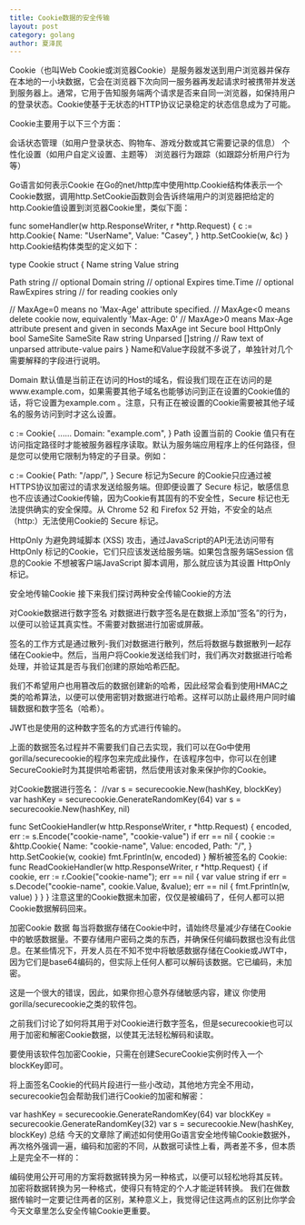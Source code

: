```yaml
---
title: Cookie数据的安全传输
layout: post
category: golang
author: 夏泽民
---
```

Cookie（也叫Web Cookie或浏览器Cookie）是服务器发送到用户浏览器并保存在本地的一小块数据，它会在浏览器下次向同一服务器再发起请求时被携带并发送到服务器上。通常，它用于告知服务端两个请求是否来自同一浏览器，如保持用户的登录状态。Cookie使基于无状态的HTTP协议记录稳定的状态信息成为了可能。

Cookie主要用于以下三个方面：

会话状态管理（如用户登录状态、购物车、游戏分数或其它需要记录的信息）
个性化设置（如用户自定义设置、主题等）
浏览器行为跟踪（如跟踪分析用户行为等）
<!-- more -->
Go语言如何表示Cookie
在Go的net/http库中使用http.Cookie结构体表示一个Cookie数据，调用http.SetCookie函数则会告诉终端用户的浏览器把给定的http.Cookie值设置到浏览器Cookie里，类似下面：

func someHandler(w http.ResponseWriter, r *http.Request) {
  c := http.Cookie{
    Name: "UserName",
    Value: "Casey",
  }
  http.SetCookie(w, &c)
}
http.Cookie结构体类型的定义如下：

type Cookie struct {
   Name  string
   Value string

   Path       string    // optional
   Domain     string    // optional
   Expires    time.Time // optional
   RawExpires string    // for reading cookies only

   // MaxAge=0 means no 'Max-Age' attribute specified.
   // MaxAge<0 means delete cookie now, equivalently 'Max-Age: 0'
   // MaxAge>0 means Max-Age attribute present and given in seconds
   MaxAge   int
   Secure   bool
   HttpOnly bool
   SameSite SameSite
   Raw      string
   Unparsed []string // Raw text of unparsed attribute-value pairs
}
Name和Value字段就不多说了，单独针对几个需要解释的字段进行说明。

Domain
默认值是当前正在访问的Host的域名，假设我们现在正在访问的是www.example.com，如果需要其他子域名也能够访问到正在设置的Cookie值的话，将它设置为example.com 。注意，只有正在被设置的Cookie需要被其他子域名的服务访问到时才这么设置。

c := Cookie{
  ......
  Domain: "example.com",
}
Path
设置当前的 Cookie 值只有在访问指定路径时才能被服务器程序读取。默认为服务端应用程序上的任何路径，但是您可以使用它限制为特定的子目录。例如：

c := Cookie{
  Path: "/app/",
}
Secure
标记为Secure 的Cookie只应通过被HTTPS协议加密过的请求发送给服务端。但即便设置了 Secure 标记，敏感信息也不应该通过Cookie传输，因为Cookie有其固有的不安全性，Secure 标记也无法提供确实的安全保障。从 Chrome 52 和 Firefox 52 开始，不安全的站点（http:）无法使用Cookie的 Secure 标记。

HttpOnly
为避免跨域脚本 (XSS) 攻击，通过JavaScript的API无法访问带有 HttpOnly 标记的Cookie，它们只应该发送给服务端。如果包含服务端Session 信息的Cookie 不想被客户端JavaScript 脚本调用，那么就应该为其设置 HttpOnly 标记。

安全地传输Cookie
接下来我们探讨两种安全传输Cookie的方法

对Cookie数据进行数字签名
对数据进行数字签名是在数据上添加“签名”的行为，以便可以验证其真实性。不需要对数据进行加密或屏蔽。

签名的工作方式是通过散列-我们对数据进行散列，然后将数据与数据散列一起存储在Cookie中。然后，当用户将Cookie发送给我们时，我们再次对数据进行哈希处理，并验证其是否与我们创建的原始哈希匹配。

我们不希望用户也用篡改后的数据创建新的哈希，因此经常会看到使用HMAC之类的哈希算法，以便可以使用密钥对数据进行哈希。这样可以防止最终用户同时编辑数据和数字签名（哈希）。

JWT也是使用的这种数字签名的方式进行传输的。

上面的数据签名过程并不需要我们自己去实现，我们可以在Go中使用gorilla/securecookie的程序包来完成此操作，在该程序包中，你可以在创建SecureCookie时为其提供哈希密钥，然后使用该对象来保护你的Cookie。

对Cookie数据进行签名：
//var s = securecookie.New(hashKey, blockKey)
var hashKey = securecookie.GenerateRandomKey(64)
var s = securecookie.New(hashKey, nil)

func SetCookieHandler(w http.ResponseWriter, r *http.Request) {
  encoded, err := s.Encode("cookie-name", "cookie-value")
  if err == nil {
    cookie := &http.Cookie{
      Name:  "cookie-name",
      Value: encoded,
      Path:  "/",
    }
    http.SetCookie(w, cookie)
    fmt.Fprintln(w, encoded)
  }
解析被签名的 Cookie:
func ReadCookieHandler(w http.ResponseWriter, r *http.Request) {
  if cookie, err := r.Cookie("cookie-name"); err == nil {
    var value string
    if err = s.Decode("cookie-name", cookie.Value, &value); err == nil {
      fmt.Fprintln(w, value)
    }
  }
}
注意这里的Cookie数据未加密，仅仅是被编码了，任何人都可以把Cookie数据解码回来。

加密Cookie 数据
每当将数据存储在Cookie中时，请始终尽量减少存储在Cookie中的敏感数据量。不要存储用户密码之类的东西，并确保任何编码数据也没有此信息。在某些情况下，开发人员在不知不觉中将敏感数据存储在Cookie或JWT中，因为它们是base64编码的，但实际上任何人都可以解码该数据。它已编码，未加密。

这是一个很大的错误，因此，如果你担心意外存储敏感内容，建议 你使用gorilla/securecookie之类的软件包。

之前我们讨论了如何将其用于对Cookie进行数字签名，但是securecookie也可以用于加密和解密Cookie数据，以使其无法轻松解码和读取。

要使用该软件包加密Cookie，只需在创建SecureCookie实例时传入一个blockKey即可。

将上面签名Cookie的代码片段进行一些小改动，其他地方完全不用动，securecookie包会帮助我们进行Cookie的加密和解密：

var hashKey = securecookie.GenerateRandomKey(64)
var blockKey = securecookie.GenerateRandomKey(32)
var s = securecookie.New(hashKey, blockKey)
总结
今天的文章除了阐述如何使用Go语言安全地传输Cookie数据外，再次格外强调一遍，编码和加密的不同，从数据可读性上看，两者差不多，但本质上是完全不一样的：

编码使用公开可用的方案将数据转换为另一种格式，以便可以轻松地将其反转。
加密将数据转换为另一种格式，使得只有特定的个人才能逆转转换。
我们在做数据传输时一定要记住两者的区别，某种意义上，我觉得记住这两点的区别比你学会今天文章里怎么安全传输Cookie更重要。